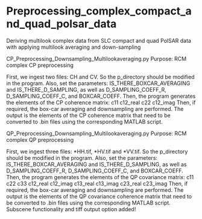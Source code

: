 # Preprocessing_complex_compact_and_quad_polsar_data
Deriving multilook complex data from SLC compact and quad PolSAR data with applying multilook averaging and down-sampling 



CP_Preprocessing_Downsampling_Multilookaveraging.py
Purpose: RCM complex CP preprocessing           

First, we ingest two files: CH and CV. So the p_directory should be modified in the program. Also, set the parameters:
IS_THERE_BOXCAR_AVERAGING and IS_THERE_D_SAMPLING, as well as D_SAMPLING_COEFF_R, D_SAMPLING_COEFF_C, and BOXCAR_COEFF.
Then, the program generates the elements of the CP coherence matrix: 
c11
c12_real
c22
c12_imag
Then, if required, the box-car averaging and downsampling are performed.
The output is the elements of the CP coherence matrix that need to be converted to .bin files using the corresponding MATLAB script.


QP_Preprocessing_Downsampling_Multilookaveraging.py
Purpose: RCM complex QP preprocessing          

First, we ingest three files: *HH.tif, *HV.tif and *VV.tif. So the p_directory should be modified in the program. Also, set the parameters:
IS_THERE_BOXCAR_AVERAGING and IS_THERE_D_SAMPLING, as well as D_SAMPLING_COEFF_R, D_SAMPLING_COEFF_C, and BOXCAR_COEFF.
Then, the program generates the elements of the QP covariance matrix: 
c11
c22 
c33
c12_real
c12_imag 
c13_real 
c13_imag 
c23_real 
c23_imag 
Then, if required, the box-car averaging and downsampling are performed.
The output is the elements of the QP covariance coherence matrix that need to be converted to .bin files using the corresponding MATLAB script.
Subscene functionality and tiff output option added!
